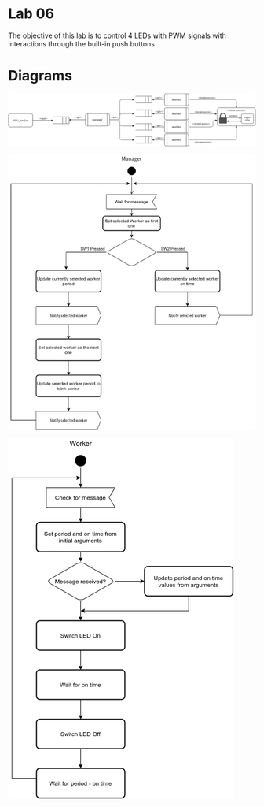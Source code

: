 # Lab 06

The objective of this lab is to control 4 LEDs with PWM signals with interactions through
the built-in push buttons.

# Diagrams

![Architecture](../diagramas/architecture.png)

![Manager activities](../diagramas/manager.png)

![Worker activities](../diagramas/worker.png)
